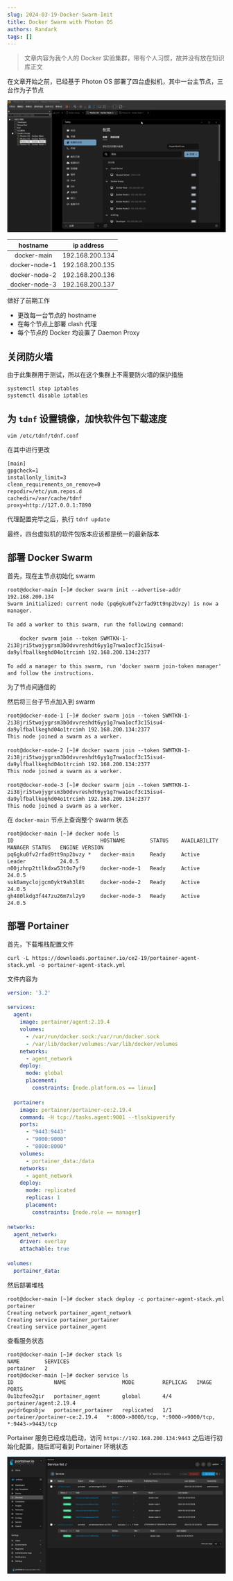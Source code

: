 ```yaml
---
slug: 2024-03-19-Docker-Swarm-Init
title: Docker Swarm with Photon OS
authors: Randark
tags: []
---
```


> 文章内容为我个人的 Docker 实验集群，带有个人习惯，故并没有放在知识库正文

在文章开始之前，已经基于 Photon OS 部署了四台虚拟机，其中一台主节点，三台作为子节点

![img](img/image_20240335-163531.png)

|   hostname    |   ip address    |
| :-----------: | :-------------: |
|  docker-main  | 192.168.200.134 |
| docker-node-1 | 192.168.200.135 |
| docker-node-2 | 192.168.200.136 |
| docker-node-3 | 192.168.200.137 |

做好了前期工作

- 更改每一台节点的 hostname
- 在每个节点上部署 clash 代理
- 每个节点的 Docker 均设置了 Daemon Proxy

## 关闭防火墙

由于此集群用于测试，所以在这个集群上不需要防火墙的保护措施

```shell
systemctl stop iptables
systemctl disable iptables
```

## 为 `tdnf` 设置镜像，加快软件包下载速度

```shell
vim /etc/tdnf/tdnf.conf
```

在其中进行更改

```plaintext
[main]
gpgcheck=1
installonly_limit=3
clean_requirements_on_remove=0
repodir=/etc/yum.repos.d
cachedir=/var/cache/tdnf
proxy=http://127.0.0.1:7890
```

代理配置完毕之后，执行 `tdnf update`

最终，四台虚拟机的软件包版本应该都是统一的最新版本

## 部署 Docker Swarm

首先，现在主节点初始化 swarm

```shell
root@docker-main [~]# docker swarm init --advertise-addr 192.168.200.134
Swarm initialized: current node (pq6gku0fv2rfad9tt9np2bvzy) is now a manager.

To add a worker to this swarm, run the following command:

    docker swarm join --token SWMTKN-1-2i38jri5twojygrsm3b0dvvreshdt6yy1g7nwa1ocf3c15isu4-da9ylfballkeghd04o1trcimh 192.168.200.134:2377

To add a manager to this swarm, run 'docker swarm join-token manager' and follow the instructions.
```

为了节点间通信的

然后将三台子节点加入到 swarm

```shell
root@docker-node-1 [~]# docker swarm join --token SWMTKN-1-2i38jri5twojygrsm3b0dvvreshdt6yy1g7nwa1ocf3c15isu4-da9ylfballkeghd04o1trcimh 192.168.200.134:2377
This node joined a swarm as a worker.

root@docker-node-2 [~]# docker swarm join --token SWMTKN-1-2i38jri5twojygrsm3b0dvvreshdt6yy1g7nwa1ocf3c15isu4-da9ylfballkeghd04o1trcimh 192.168.200.134:2377
This node joined a swarm as a worker.

root@docker-node-3 [~]# docker swarm join --token SWMTKN-1-2i38jri5twojygrsm3b0dvvreshdt6yy1g7nwa1ocf3c15isu4-da9ylfballkeghd04o1trcimh 192.168.200.134:2377
This node joined a swarm as a worker.
```

在 `docker-main` 节点上查询整个 swarm 状态

```shell
root@docker-main [~]# docker node ls
ID                            HOSTNAME        STATUS    AVAILABILITY   MANAGER STATUS   ENGINE VERSION
pq6gku0fv2rfad9tt9np2bvzy *   docker-main     Ready     Active         Leader           24.0.5
n00jzhnp2ttlkdxw53t0o7yf9     docker-node-1   Ready     Active                          24.0.5
suk0amyclojgcm0ykt9ah3l8t     docker-node-2   Ready     Active                          24.0.5
gh480lkdg3f447zu26m7xl2y9     docker-node-3   Ready     Active                          24.0.5
```

## 部署 Portainer

首先，下载堆栈配置文件

```shell
curl -L https://downloads.portainer.io/ce2-19/portainer-agent-stack.yml -o portainer-agent-stack.yml
```

文件内容为

```yml title="portainer-agent-stack.yml"
version: '3.2'

services:
  agent:
    image: portainer/agent:2.19.4
    volumes:
      - /var/run/docker.sock:/var/run/docker.sock
      - /var/lib/docker/volumes:/var/lib/docker/volumes
    networks:
      - agent_network
    deploy:
      mode: global
      placement:
        constraints: [node.platform.os == linux]

  portainer:
    image: portainer/portainer-ce:2.19.4
    command: -H tcp://tasks.agent:9001 --tlsskipverify
    ports:
      - "9443:9443"
      - "9000:9000"
      - "8000:8000"
    volumes:
      - portainer_data:/data
    networks:
      - agent_network
    deploy:
      mode: replicated
      replicas: 1
      placement:
        constraints: [node.role == manager]

networks:
  agent_network:
    driver: overlay
    attachable: true

volumes:
  portainer_data:
```

然后部署堆栈

```shell
root@docker-main [~]# docker stack deploy -c portainer-agent-stack.yml portainer
Creating network portainer_agent_network
Creating service portainer_portainer
Creating service portainer_agent
```

查看服务状态

```shell
root@docker-main [~]# docker stack ls
NAME        SERVICES
portainer   2
root@docker-main [~]# docker service ls
ID             NAME                  MODE         REPLICAS   IMAGE                           PORTS
0u1bzfeo2gir   portainer_agent       global       4/4        portainer/agent:2.19.4
ywjdr6qpsbjw   portainer_portainer   replicated   1/1        portainer/portainer-ce:2.19.4   *:8000->8000/tcp, *:9000->9000/tcp, *:9443->9443/tcp
```

Portainer 服务已经成功启动，访问 `https://192.168.200.134:9443` 之后进行初始化配置，随后即可看到 Portainer 环境状态

![img](img/image_20240317-181715.png)